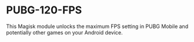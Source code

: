# PUBG-120-FPS
This Magisk module unlocks the maximum FPS setting in PUBG Mobile and potentially other games on your Android device.
